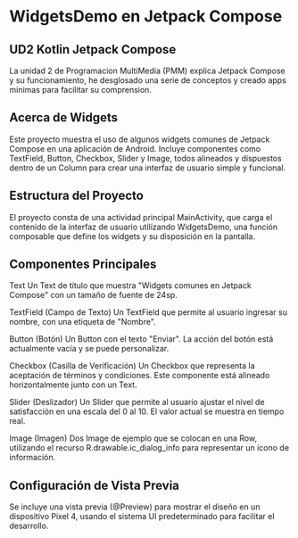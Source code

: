 # WidgetsDemo en Jetpack Compose
## UD2 Kotlin Jetpack Compose
La unidad 2 de Programacion MultiMedia (PMM) explica Jetpack Compose y su funcionamiento, he desglosado una serie de conceptos y creado apps minimas para facilitar su comprension.

## Acerca de Widgets
Este proyecto muestra el uso de algunos widgets comunes de Jetpack Compose en una aplicación de Android. Incluye componentes como TextField, Button, Checkbox, Slider y Image, todos alineados y dispuestos dentro de un Column para crear una interfaz de usuario simple y funcional.

## Estructura del Proyecto
El proyecto consta de una actividad principal MainActivity, que carga el contenido de la interfaz de usuario utilizando WidgetsDemo, una función composable que define los widgets y su disposición en la pantalla.

## Componentes Principales
Text
Un Text de título que muestra "Widgets comunes en Jetpack Compose" con un tamaño de fuente de 24sp.

TextField (Campo de Texto)
Un TextField que permite al usuario ingresar su nombre, con una etiqueta de "Nombre".

Button (Botón)
Un Button con el texto "Enviar". La acción del botón está actualmente vacía y se puede personalizar.

Checkbox (Casilla de Verificación)
Un Checkbox que representa la aceptación de términos y condiciones. Este componente está alineado horizontalmente junto con un Text.

Slider (Deslizador)
Un Slider que permite al usuario ajustar el nivel de satisfacción en una escala del 0 al 10. El valor actual se muestra en tiempo real.

Image (Imagen)
Dos Image de ejemplo que se colocan en una Row, utilizando el recurso R.drawable.ic_dialog_info para representar un ícono de información.

## Configuración de Vista Previa
Se incluye una vista previa (@Preview) para mostrar el diseño en un dispositivo Pixel 4, usando el sistema UI predeterminado para facilitar el desarrollo.
